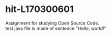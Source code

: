 # hit-L170300601
Assignment for studying Open Source Code.  
test java file is made of sentence "Hello, world!"
